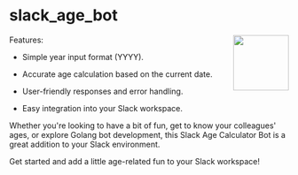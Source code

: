 # slack_age_bot
<div align="left"><img align="right" width="100" height="100" src="https://github.com/hemantchaurasia2002/slack_age_bot/assets/62471000/94ec65bb-844e-4180-8082-3cb0a3771293"></div>

Features:

- Simple year input format (YYYY).
* Accurate age calculation based on the current date.
+ User-friendly responses and error handling.
- Easy integration into your Slack workspace.

Whether you're looking to have a bit of fun, get to know your colleagues' ages, or explore Golang bot development, this Slack Age Calculator Bot is a great addition to your Slack environment.

Get started and add a little age-related fun to your Slack workspace!
